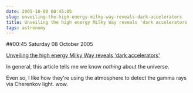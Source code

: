 ```yaml
---
date: 2005-10-08 00:45:05
slug: unveiling-the-high-energy-milky-way-reveals-dark-accelerators
title: Unveiling the high energy Milky Way reveals 'dark accelerators
tags: astronomy
---
```


##00:45 Saturday 08 October 2005

[Unveiling the high energy Milky Way reveals 'dark accelerators'](http://www.physorg.com/news3507.html)

In general, this article tells me we know *nothing* about the universe.

Even so, I like how they're using the atmosphere to detect the gamma rays via Cherenkov light.  wow.

